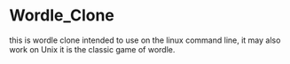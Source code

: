 # Wordle_Clone
this is wordle clone intended to use on the linux command line, it may also work on Unix it is the classic game of wordle.
